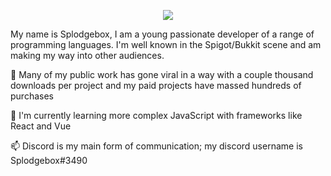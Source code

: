 <p align="center">
  <img src="https://i.imgur.com/KZ0rRRL.png" />
</p>
My name is Splodgebox, I am a young passionate developer of a range of programming languages.
I'm well known in the Spigot/Bukkit scene and am making my way into other audiences.

🔭 Many of my public work has gone viral in a way with a couple thousand downloads per project and my paid projects have massed hundreds of purchases

🌱 I'm currently learning more complex JavaScript with frameworks like React and Vue

📫 Discord is my main form of communication; my discord username is Splodgebox#3490
